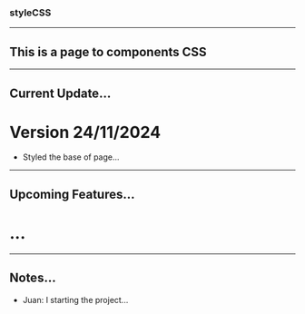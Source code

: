 ### styleCSS

---

## This is a page to components CSS

---

## Current Update...

# Version 24/11/2024

- Styled the base of page...

---

## Upcoming Features...

# ...

---

## Notes...

- Juan: I starting the project...
